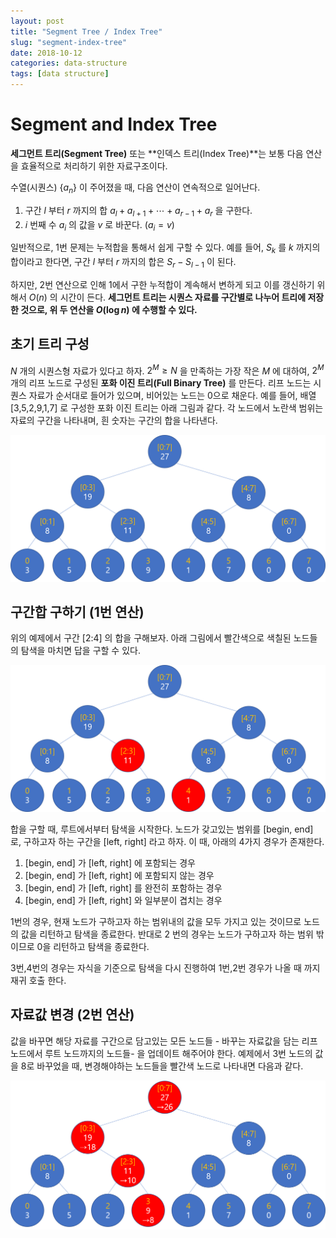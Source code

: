 ```yaml
---
layout: post
title: "Segment Tree / Index Tree"
slug: "segment-index-tree"
date: 2018-10-12
categories: data-structure
tags: [data structure]
---
```


# Segment and Index Tree

**세그먼트 트리(Segment Tree)** 또는 **인덱스 트리(Index Tree)**는 보통 다음 연산을 효율적으로 처리하기 위한 자료구조이다.

수열(시퀀스) $\{a_n\}$ 이 주어졌을 때, 다음 연산이 연속적으로 일어난다.

1. 구간 $l$ 부터 $r$ 까지의 합 $a_l + a_{l+1} +  \cdots + a_{r-1} + a_r$  을 구한다. 
2. $i$ 번째 수 $a_i$ 의 값을 $v$ 로 바꾼다. $(a_i = v)$ 

일반적으로, 1번 문제는 누적합을 통해서 쉽게 구할 수 있다.  예를 들어, $S_k$ 를 $k$ 까지의 합이라고 한다면, 구간 $l$ 부터 $r$ 까지의 합은 $S_r -  S_{l-1}$ 이 된다.

하지만, 2번 연산으로 인해 1에서 구한 누적합이 계속해서 변하게 되고 이를 갱신하기 위해서 $O(n)$ 의 시간이 든다. **세그먼트 트리는 시퀀스 자료를 구간별로 나누어 트리에 저장한 것으로, 위 두 연산을 $O(\log n)$ 에 수행할 수 있다.**



## 초기 트리 구성

$N$ 개의 시퀀스형 자료가 있다고 하자. $2^M \geq N$ 을 만족하는 가장 작은 $M$ 에 대하여, $2^M$ 개의 리프 노드로 구성된 **포화 이진 트리(Full Binary Tree)** 를 만든다. 리프 노드는 시퀀스 자료가 순서대로 들어가 있으며, 비어있는 노드는 0으로 채운다. 예를 들어, 배열 [3,5,2,9,1,7] 로 구성한 포화 이진 트리는 아래 그림과 같다. 각 노드에서 노란색 범위는 자료의 구간을 나타내며, 흰 숫자는 구간의 합을 나타낸다.

![초기 트리 구성](https://github.com/sjnov11/sjnov11.github.com/blob/master/_img/2018/10/12/segment_tree.png?raw=true)

### 



## 구간합 구하기 (1번 연산)

위의 예제에서 구간 [2:4] 의 합을 구해보자. 아래 그림에서 빨간색으로 색칠된 노드들의 탐색을 마치면 답을 구할 수 있다.

![구간 합 구하기](https://github.com/sjnov11/sjnov11.github.com/blob/master/_img/2018/10/12/segment_tree_find_sum.png?raw=true)



합을 구할 때, 루트에서부터 탐색을 시작한다. 노드가 갖고있는 범위를 [begin, end] 로, 구하고자 하는 구간을 [left, right] 라고 하자. 이 때, 아래의 4가지 경우가 존재한다.

1. [begin, end] 가 [left, right] 에 포함되는 경우
2. [begin, end] 가 [left, right] 에 포함되지 않는 경우
3. [begin, end] 가 [left, right] 를 완전히 포함하는 경우
4. [begin, end] 가 [left, right] 와 일부분이 겹치는 경우



1번의 경우, 현재 노드가 구하고자 하는 범위내의 값을 모두 가지고 있는 것이므로 노드의 값을 리턴하고 탐색을 종료한다. 반대로 2 번의 경우는 노드가 구하고자 하는 범위 밖이므로 0을 리턴하고 탐색을 종료한다.

3번,4번의 경우는 자식을 기준으로 탐색을 다시 진행하여 1번,2번 경우가 나올 때 까지 재귀 호출 한다.



## 자료값 변경 (2번 연산)

값을 바꾸면 해당 자료를 구간으로 담고있는 모든 노드들 - 바꾸는 자료값을 담는 리프 노드에서 루트 노드까지의 노드들- 을 업데이트 해주어야 한다. 예제에서 3번 노드의 값을 8로 바꾸었을 때, 변경해야하는 노드들을 빨간색 노드로 나타내면 다음과 같다.



![자료값 변경](https://github.com/sjnov11/sjnov11.github.com/blob/master/_img/2018/10/12/segment_tree_update.png?raw=true)



